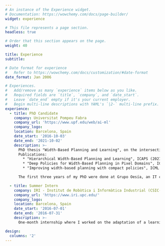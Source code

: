 ```yaml
---
# An instance of the Experience widget.
# Documentation: https://wowchemy.com/docs/page-builder/
widget: experience

# This file represents a page section.
headless: true

# Order that this section appears on the page.
weight: 40

title: Experience
subtitle:

# Date format for experience
#   Refer to https://wowchemy.com/docs/customization/#date-format
date_format: Jan 2006

# Experiences.
#   Add/remove as many `experience` items below as you like.
#   Required fields are `title`, `company`, and `date_start`.
#   Leave `date_end` empty if it's your current employer.
#   Begin multi-line descriptions with YAML's `|2-` multi-line prefix.
experience:
  - title: PhD Candidate
    company: Universitat Pompeu Fabra
    company_url: 'https://www.upf.edu/web/ai-ml'
    company_logo: 
    location: Barcelona, Spain
    date_start: '2016-10-03'
    date_end: '2021-10-02'
    description: >-
      PhD thesis "Width-Based Planning and Learning", on the intersection of AI planning and deep reinforcement learning: https://tiny.cc/thesis-Junyent
      Publications:
        * "Hierarchical Width-Based Planning and Learning", ICAPS (2021),
        * "Deep Policies for Width-Based Planning in Pixel Domains", ICAPS (2019),
        * "Improving width-based planning with compact policies", ICML / IJCAI / AAMAS Workshop on Planning and Learning (2018).

      The first three years of my PhD were done at Grupo Oesía, an IT consulting company, as part of the Industrial PhD program of the Catalan government. 

  - title: Summer Intern
    company: IRI - Institut de Robòtica i Informàtica Industrial (CSIC-UPC)
    company_url: 'https://www.iri.upc.edu/'
    company_logo: 
    location: Barcelona, Spain
    date_start: '2016-07-01'
    date_end: '2016-07-31'
    description: >-
      One-month internship where I worked on the adaptation of a learning-by-demonstration algorithm for a 7 DoF robot arm, testing it on simulation. It was implemented in Python, using ROS and Gazebo. 

design:
  columns: '2'
---
```

